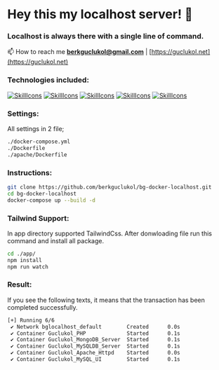 # Hey this my localhost server! 👋
### Localhost is always there with a single line of command.

📫 How to reach me **berkguclukol@gmail.com** | [https://guclukol.net](https://guclukol.net)

### Technologies included:
[![SkillIcons](https://skillicons.dev/icons?i=docker)](https://www.docker.com)
[![SkillIcons](https://skillicons.dev/icons?i=php)](https://hub.docker.com/_/php)
[![SkillIcons](https://skillicons.dev/icons?i=mysql)](https://hub.docker.com/_/mysql)
[![SkillIcons](https://skillicons.dev/icons?i=mongo)](https://hub.docker.com/r/mongodb/mongodb-community-server)
[![SkillIcons](https://skillicons.dev/icons?i=youtube)](https://www.youtube.com/c/berkguclukol)

### Settings:
All settings in 2 file;
```bash
./docker-compose.yml
./Dockerfile
./apache/Dockerfile
```
### Instructions:
```bash
git clone https://github.com/berkguclukol/bg-docker-localhost.git
cd bg-docker-localhost
docker-compose up --build -d
```

### Tailwind Support:
In app directory supported TailwindCss. After donwloading file run this command and install all package.

```bash
cd ./app/
npm install
npm run watch
```

### Result:
If you see the following texts, it means that the transaction has been completed successfully.
```bash
[+] Running 6/6
 ✔ Network bglocalhost_default        Created      0.0s 
 ✔ Container Guclukol_PHP             Started      0.1s 
 ✔ Container Guclukol_MongoDB_Server  Started      0.1s 
 ✔ Container Guclukol_MySQLDB_Server  Started      0.1s 
 ✔ Container Guclukol_Apache_Httpd    Started      0.0s 
 ✔ Container Guclukol_MySQL_UI        Started      0.1s
```